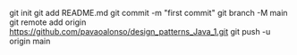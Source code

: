 git init
git add README.md
git commit -m "first commit"
git branch -M main
git remote add origin https://github.com/pavaoalonso/design_patterns_Java_1.git
git push -u origin main
